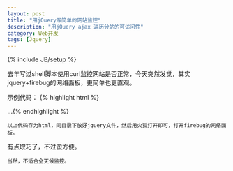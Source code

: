 ```yaml
---
layout: post
title: "用jQuery写简单的网站监控"
description: "用jQuery ajax 遍历分站的可访问性"
category: Web开发
tags: [Jquery]
---
```

{% include JB/setup %}

去年写过shell脚本使用curl监控网站是否正常，今天突然发觉，其实jquery+firebug的网络面板，更简单也更直观。

示例代码：
{% highlight html %}
<!DOCTYPE html>
<html>
<head>
<title>Test jquery http access</title>
<script src="./jquery.min.js" type="text/javascript" ></script>
<script type="text/javascript">
$(function(){
    var urls = new Array("sh","tj","nj","wx","sz",
    	"cz","hz","nb","hf","fz","xm","wh","zz","gz","szs");
    for(var i = 0,len = urls.length;i < len;i++){
        $.ajax({url:"http://"+urls[i]+".yourDomain.com"})
    }
})
</script>
</head>
<body>
</body>
</html>
...{% endhighlight %}

`以上代码存为html，同目录下放好jquery文件，然后用火狐打开即可，打开firebug的网络面板。`

有点取巧了，不过蛮方便。

`当然，不适合全天候监控。`